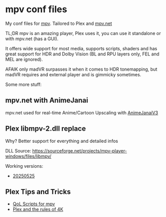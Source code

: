 # mpv conf files

My conf files for [mpv](https://mpv.io/). Tailored to Plex and [mpv.net](https://github.com/mpvnet-player/mpv.net)

TL;DR mpv is an amazing player, Plex uses it, you can use it standalone or with mpv.net (has a GUI).

It offers wide support for most media, supports scripts, shaders and has great support for HDR and Dolby Vision (BL and RPU layers only, FEL and MEL are ignored).

AFAIK only madVR surpasses it when it comes to HDR tonemapping, but madVR requires and external player and is gimmicky sometimes.

Some more stuff:

## mpv.net with AnimeJanai

mpv.net used for real-time Anime/Cartoon Upscaling with [AnimeJanaiV3](https://github.com/the-database/mpv-upscale-2x_animejanai)

## Plex libmpv-2.dll replace

Why? Better support for everything and detailed infos

DLL Source: <https://sourceforge.net/projects/mpv-player-windows/files/libmpv/>

Working versions:

- [20250525](https://sourceforge.net/projects/mpv-player-windows/files/libmpv/mpv-dev-x86_64-v3-20250525-git-1d1535f.7z/download)

## Plex Tips and Tricks

- [QoL Scripts for mpv](https://forums.plex.tv/t/use-mpv-features-which-are-not-exposed-in-plex-for-windows-mac-linux-and-plex-htpc/830025)
- [Plex and the rules of 4K](https://forums.plex.tv/t/info-plex-4k-transcoding-and-you-aka-the-rules-of-4k/378203)
